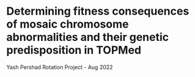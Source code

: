 # Determining fitness consequences of mosaic chromosome abnormalities and their genetic predisposition in TOPMed
Yash Pershad Rotation Project - Aug 2022
